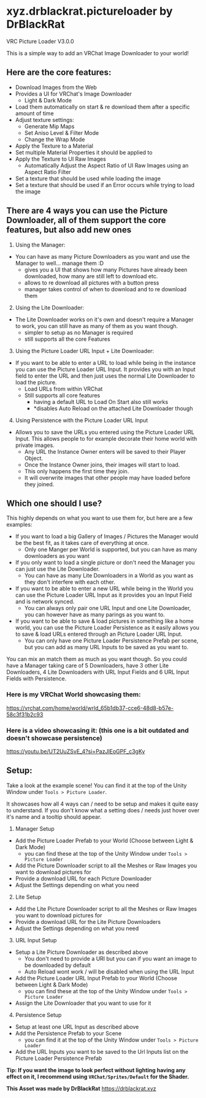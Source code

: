 # xyz.drblackrat.pictureloader by DrBlackRat

VRC Picture Loader V3.0.0

This is a simple way to add an VRChat Image Downloader to your world!

## Here are the core features:
- Download Images from the Web
- Provides a UI for VRChat's Image Downloader
  - Light & Dark Mode
- Load them automatically on start & re download them after a specific amount of time
- Adjust texture settings:
  - Generate Mip Maps
  - Set Aniso Level & Filter Mode
  - Change the Wrap Mode 
- Apply the Texture to a Material
- Set multiple Material Properties it should be applied to
- Apply the Texture to UI Raw Images
   - Automatically Adjust the Aspect Ratio of UI Raw Images using an Aspect Ratio Filter 
- Set a texture that should be used while loading the image
- Set a texture that should be used if an Error occurs while trying to load the image

## There are 4 ways you can use the Picture Downloader, all of them support the core features, but also add new ones
1. Using the Manager:
- You can have as many Picture Downloaders as you want and use the Manager to well... manage them :D
  - gives you a UI that shows how many Pictures have already been downloaded, how many are still left to download etc.
  - allows to re download all pictures with a button press
  - manager takes control of when to download and to re download them

2. Using the Lite Downloader:
- The Lite Downloader works on it's own and doesn't require a Manager to work, you can still have as many of them as you want though.
  - simpler to setup as no Manager is required
  - still supports all the core Features

3. Using the Picture Loader URL Input + Lite Downloader:
- If you want to be able to enter a URL to load while being in the instance you can use the Picture Loader URL Input. It provides you with an Input field to enter the URL and then just uses the normal Lite Downloader to load the picture.
  - Load URLs from within VRChat
  - Still supports all core features
    - having a default URL to Load On Start also still works
    - *disables Auto Reload on the attached Lite Downloader though

4. Using Persistence with the Picture Loader URL Input
- Allows you to save the URLs you entered using the Picture Loader URL Input. This allows people to for example decorate their home world with private images. 
  - Any URL the Instance Owner enters will be saved to their Player Object.
  - Once the Instance Owner joins, their images will start to load.
   - This only happens the first time they join.
   - It will overwrite images that other people may have loaded before they 
     joined.

## Which one should I use?
This highly depends on what you want to use them for, but here are a few examples:
- If you want to load a big Gallery of Images / Pictures the Manager would be the best fit, as it takes care of everything at once.
  - Only one Manger per World is supported, but you can have as many downloaders as you want
- If you only want to load a single picture or don't need the Manager you can just use the Lite Downloader.
  - You can have as many Lite Downloaders in a World as you want as they don't interfere with each other.
- If you want to be able to enter a new URL while being in the World you can use the Picture Loader URL Input as it provides you an Input Field and is network synced.
  - You can always only pair one URL Input and one Lite Downloader, you can however have as many parings as you want to.
- If you want to be able to save & load pictures in something like a home world, you can use the Picture Loader Persistence as it easily allows you to save & load URLs entered through an Picture Loader URL Input.
  - You can only have one Picture Loader Persistence Prefab per scene, but you can add as many URL Inputs to be saved as you want to.

You can mix an match them as much as you want though. So you could have a Manager taking care of 5 Downloaders, have 3 other Lite Downloaders, 4 Lite Downloaders with URL Input Fields and 6 URL Input Fields with Persistence.

### Here is my VRChat World showcasing them:
https://vrchat.com/home/world/wrld_65b1db37-cce6-48d8-b57e-58c3f31b2c93
### Here is a video showcasing it: (this one is a bit outdated and doesn't showcase persistence)
https://youtu.be/UT2UuZSvE_4?si=PazJlEoGPF_c3gKy

## Setup:
Take a look at the example scene! You can find it at the top of the Unity Window under `Tools > Picture Loader`.

It showcases how all 4 ways can / need to be setup and makes it quite easy to understand. If you don't know what a setting does / needs just hover over it's name and a tooltip should appear.

1. Manager Setup
- Add the Picture Loader Prefab to your World (Choose between Light & Dark Mode)
  - you can find these at the top of the Unity Window under `Tools > Picture Loader` 
- Add the Picture Downloader script to all the Meshes or Raw Images you want to download pictures for
- Provide a download URL for each Picture Downloader
- Adjust the Settings depending on what you need

2. Lite Setup
- Add the Lite Picture Downloader script to all the Meshes or Raw Images you want to download pictures for 
- Provide a download URL for the Lite Picture Downloaders
- Adjust the Settings depending on what you need

3. URL Input Setup
- Setup a Lite Picture Downloader as described above
  - You don't need to provide a URl but you can if you want an image to be downloaded by default
  - Auto Reload wont work / will be disabled when using the URL Input
- Add the Picture Loader URL Input Prefab to your World (Choose between Light & Dark Mode)
  - you can find these at the top of the Unity Window under `Tools > Picture Loader` 
- Assign the Lite Downloader that you want to use for it

4. Persistence Setup
- Setup at least one URL Input as described above
- Add the Persistence Prefab to your Scene
  - you can find it at the top of the Unity Window under `Tools > Picture Loader` 
- Add the URL Inputs you want to be saved to the Url Inputs list on the Picture Loader Persistence Prefab

**Tip: If you want the image to look perfect without lighting having any effect on it, I recommend using `VRChat/Sprites/Default` for the Shader.**

**This Asset was made by DrBlackRat**
https://drblackrat.xyz